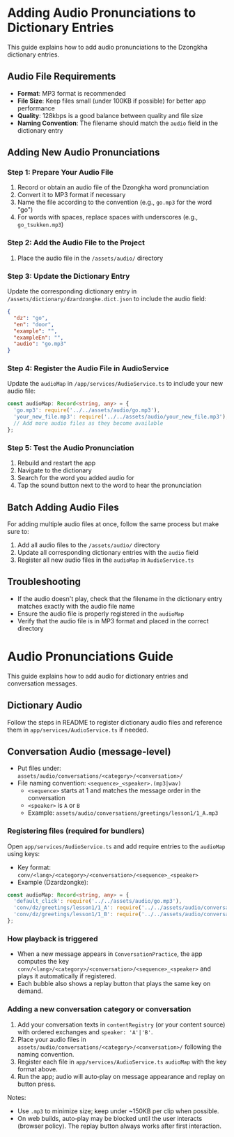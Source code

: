 # Adding Audio Pronunciations to Dictionary Entries

This guide explains how to add audio pronunciations to the Dzongkha dictionary entries.

## Audio File Requirements

- **Format**: MP3 format is recommended
- **File Size**: Keep files small (under 100KB if possible) for better app performance
- **Quality**: 128kbps is a good balance between quality and file size
- **Naming Convention**: The filename should match the `audio` field in the dictionary entry

## Adding New Audio Pronunciations

### Step 1: Prepare Your Audio File

1. Record or obtain an audio file of the Dzongkha word pronunciation
2. Convert it to MP3 format if necessary
3. Name the file according to the convention (e.g., `go.mp3` for the word "go")
4. For words with spaces, replace spaces with underscores (e.g., `go_tsukken.mp3`)

### Step 2: Add the Audio File to the Project

1. Place the audio file in the `/assets/audio/` directory

### Step 3: Update the Dictionary Entry

Update the corresponding dictionary entry in `/assets/dictionary/dzardzongke.dict.json` to include the audio field:

```json
{
  "dz": "go",
  "en": "door",
  "example": "",
  "exampleEn": "",
  "audio": "go.mp3"
}
```

### Step 4: Register the Audio File in AudioService

Update the `audioMap` in `/app/services/AudioService.ts` to include your new audio file:

```typescript
const audioMap: Record<string, any> = {
  'go.mp3': require('../../assets/audio/go.mp3'),
  'your_new_file.mp3': require('../../assets/audio/your_new_file.mp3'),
  // Add more audio files as they become available
};
```

### Step 5: Test the Audio Pronunciation

1. Rebuild and restart the app
2. Navigate to the dictionary
3. Search for the word you added audio for
4. Tap the sound button next to the word to hear the pronunciation

## Batch Adding Audio Files

For adding multiple audio files at once, follow the same process but make sure to:

1. Add all audio files to the `/assets/audio/` directory
2. Update all corresponding dictionary entries with the `audio` field
3. Register all new audio files in the `audioMap` in `AudioService.ts`

## Troubleshooting

- If the audio doesn't play, check that the filename in the dictionary entry matches exactly with the audio file name
- Ensure the audio file is properly registered in the `audioMap`
- Verify that the audio file is in MP3 format and placed in the correct directory

# Audio Pronunciations Guide

This guide explains how to add audio for dictionary entries and conversation messages.

## Dictionary Audio

Follow the steps in README to register dictionary audio files and reference them in `app/services/AudioService.ts` if needed.

## Conversation Audio (message-level)

- Put files under: `assets/audio/conversations/<category>/<conversation>/`
- File naming convention: `<sequence>_<speaker>.(mp3|wav)`
  - `<sequence>` starts at 1 and matches the message order in the conversation
  - `<speaker>` is `A` or `B`
  - Example: `assets/audio/conversations/greetings/lesson1/1_A.mp3`

### Registering files (required for bundlers)

Open `app/services/AudioService.ts` and add require entries to the `audioMap` using keys:
- Key format: `conv/<lang>/<category>/<conversation>/<sequence>_<speaker>`
- Example (Dzardzongke):
```ts
const audioMap: Record<string, any> = {
  'default_click': require('../../assets/audio/go.mp3'),
  'conv/dz/greetings/lesson1/1_A': require('../../assets/audio/conversations/greetings/lesson1/1_A.mp3'),
  'conv/dz/greetings/lesson1/1_B': require('../../assets/audio/conversations/greetings/lesson1/1_B.mp3'),
};
```

### How playback is triggered

- When a new message appears in `ConversationPractice`, the app computes the key
  `conv/<lang>/<category>/<conversation>/<sequence>_<speaker>` and plays it automatically if registered.
- Each bubble also shows a replay button that plays the same key on demand.

### Adding a new conversation category or conversation

1. Add your conversation texts in `contentRegistry` (or your content source) with ordered exchanges and `speaker: 'A'|'B'`.
2. Place your audio files in `assets/audio/conversations/<category>/<conversation>/` following the naming convention.
3. Register each file in `app/services/AudioService.ts` `audioMap` with the key format above.
4. Run the app; audio will auto‑play on message appearance and replay on button press.

Notes:
- Use `.mp3` to minimize size; keep under ~150KB per clip when possible.
- On web builds, auto‑play may be blocked until the user interacts (browser policy). The replay button always works after first interaction.

